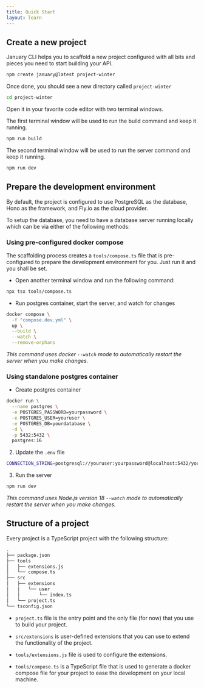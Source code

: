 ```yaml
---
title: Quick Start
layout: learn
---
```


## Create a new project

January CLI helps you to scaffold a new project configured with all bits and pieces you need to start building your API.

```bash
npm create january@latest project-winter
```

Once done, you should see a new directory called `project-winter`

```bash
cd project-winter
```

Open it in your favorite code editor with two terminal windows.

The first terminal window will be used to run the build command and keep it running.

```bash
npm run build
```

The second terminal window will be used to run the server command and keep it running.

```bash
npm run dev
```

## Prepare the development environment

By default, the project is configured to use PostgreSQL as the database, Hono as the framework, and Fly.io as the cloud provider.

To setup the database, you need to have a database server running locally which can be via either of the following methods:

### Using pre-configured docker compose

The scaffolding process creates a `tools/compose.ts` file that is pre-configured to prepare the development environment for you. Just run it and you shall be set.

- Open another terminal window and run the following command:

```bash
npx tsx tools/compose.ts
```

- Run postgres container, start the server, and watch for changes

```bash
docker compose \
  -f "compose.dev.yml" \
  up \
  --build \
  --watch \
  --remove-orphans
```

_This command uses docker `--watch` mode to automatically restart the server when you make changes._

### Using standalone postgres container

- Create postgres container

```bash
docker run \
  --name postgres \
  -e POSTGRES_PASSWORD=yourpassword \
  -e POSTGRES_USER=youruser \
  -e POSTGRES_DB=yourdatabase \
  -d \
  -p 5432:5432 \
  postgres:16
```

2. Update the `.env` file

```bash
CONNECTION_STRING=postgresql://youruser:yourpassword@localhost:5432/yourdatabase
```

3. Run the server

```bash
npm run dev
```

_This command uses Node.js version 18 `--watch` mode to automatically restart the server when you make changes._

## Structure of a project

Every project is a TypeScript project with the following structure:

```bash
.
├── package.json
├── tools
│   ├── extensions.js
│   └── compose.ts
├── src
│   ├── extensions
│   │   └── user
│   │       └── index.ts
│   └── project.ts
└── tsconfig.json
```

- `project.ts` file is the entry point and the only file (for now) that you use to build your project.
- `src/extensions` is user-defined extensions that you can use to extend the functionality of the project.
- `tools/extensions.js` file is used to configure the extensions.

- `tools/compose.ts` is a TypeScript file that is used to generate a docker compose file for your project to ease the development on your local machine.

<!-- ```ts title="compose.ts"
import { writeCompose } from '@january/extensions';
import { localServer } from '@january/extensions/fly';
import { postgres, pgadmin } from '@january/extensions/postgresql';

writeCompose(
  compose({
    database: service(postgres),
    pgadmin: service(pgadmin),
    server: service({
      ...localServer(),
      depends_on: [postgres],
    }),
  })
);
```

This sample code will generate a docker compose file that will start a PostgreSQL database, a pgadmin instance, and create a local server. -->
